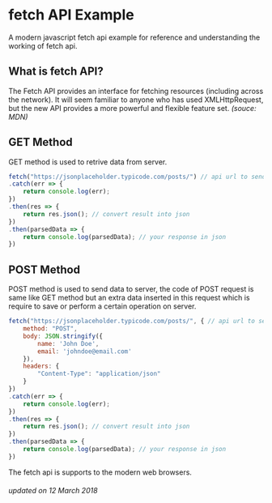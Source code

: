 # fetch API Example

A modern javascript fetch api example for reference and understanding the working of fetch api.

## What is fetch API?
The Fetch API provides an interface for fetching resources (including across the network). It will seem familiar to anyone who has used XMLHttpRequest, but the new API provides a more powerful and flexible feature set.
_(souce: MDN)_

## GET Method

GET method is used to retrive data from server.

```js
fetch("https://jsonplaceholder.typicode.com/posts/") // api url to send request
.catch(err => {
	return console.log(err);
})
.then(res => {
	return res.json(); // convert result into json
})
.then(parsedData => {
	return console.log(parsedData); // your response in json
})
```

## POST Method

POST method is used to send data to server, the code of POST request is same like GET method but an extra data inserted in this request which is require to save or perform a certain operation on server.

```js
fetch("https://jsonplaceholder.typicode.com/posts/", { // api url to send request
	method: "POST",
    body: JSON.stringify({
    	name: 'John Doe',
        email: 'johndoe@email.com'
    }),
    headers: {
    	"Content-Type": "application/json"
    }
}) 
.catch(err => {
	return console.log(err);
})
.then(res => {
	return res.json(); // convert result into json
})
.then(parsedData => {
	return console.log(parsedData); // your response in json
})
```

The fetch api is supports to the modern web browsers.


###### updated on 12 March 2018

